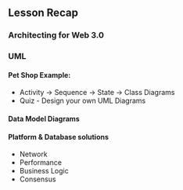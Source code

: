 ## Lesson Recap

### Architecting for Web 3.0

### UML

#### Pet Shop Example:
- Activity → Sequence → State → Class Diagrams
- Quiz - Design your own UML Diagrams

#### Data Model Diagrams

#### Platform & Database solutions

- Network
- Performance
- Business Logic
- Consensus
